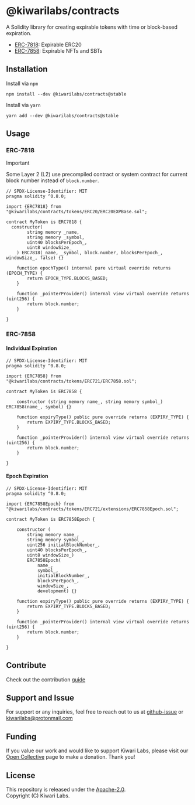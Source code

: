 # @kiwarilabs/contracts

A Solidity library for creating expirable tokens with time or block-based expiration.

- [ERC-7818](https://eips.ethereum.org/EIPS/eip-7818): Expirable ERC20
- [ERC-7858](https://eips.ethereum.org/EIPS/eip-7858): Expirable NFTs and SBTs

## Installation

Install via `npm`
``` shell
npm install --dev @kiwarilabs/contracts@stable
```
Install via `yarn`
``` shell
yarn add --dev @kiwarilabs/contracts@stable
```

## Usage

### ERC-7818

> [!IMPORTANT]
>  Some Layer 2 (L2) use precompiled contract or system contract for current block number instead of `block.number`.

```solidity
// SPDX-License-Identifier: MIT
pragma solidity ^0.8.0;

import {ERC7818} from "@kiwarilabs/contracts/tokens/ERC20/ERC20EXPBase.sol";

contract MyToken is ERC7818 {
  constructor(
        string memory _name,
        string memory _symbol,
        uint40 blocksPerEpoch_,
        uint8 windowSize_
    ) ERC7818(_name, _symbol, block.number, blocksPerEpoch_, windowSize_, false) {}

    function epochType() internal pure virtual override returns (EPOCH_TYPE) {
        return EPOCH_TYPE.BLOCKS_BASED;
    }

    function _pointerProvider() internal view virtual override returns (uint256) {
        return block.number;
    }

}
```

### ERC-7858

#### Individual Expiration

``` Solidity
// SPDX-License-Identifier: MIT
pragma solidity ^0.8.0;

import {ERC7858} from "@kiwarilabs/contracts/tokens/ERC721/ERC7858.sol";

contract MyToken is ERC7858 {

    constructor (string memory name_, string memory symbol_) ERC7858(name_, symbol) {}

    function expiryType() public pure override returns (EXPIRY_TYPE) {
        return EXPIRY_TYPE.BLOCKS_BASED;
    }

    function _pointerProvider() internal view virtual override returns (uint256) {
        return block.number;
    }

}
```

#### Epoch Expiration

``` Solidity
// SPDX-License-Identifier: MIT
pragma solidity ^0.8.0;

import {ERC7858Epoch} from "@kiwarilabs/contracts/tokens/ERC721/extensions/ERC7858Epoch.sol";

contract MyToken is ERC7858Epoch {
    
    constructor (
        string memory name_, 
        string memory symbol_, 
        uint256 initialBlockNumber_,
        uint40 blocksPerEpoch_,
        uint8 windowSize_)
        ERC7858Epoch(
            name_, 
            symbol_, 
            initialBlockNumber_,
            blocksPerEpoch_,
            windowSize_,
            development) {}

    function expiryType() public pure override returns (EXPIRY_TYPE) {
        return EXPIRY_TYPE.BLOCKS_BASED;
    }

    function _pointerProvider() internal view virtual override returns (uint256) {
        return block.number;
    }

}

```

## Contribute

Check out the contribution [guide](CONTRIBUTING.md)

## Support and Issue

For support or any inquiries, feel free to reach out to us at [github-issue](https://github.com/Kiwari-Labs/kiwari-labs-contracts/issues) or kiwarilabs@protonmail.com

## Funding

If you value our work and would like to support Kiwari Labs, please visit our [Open Collective](https://opencollective.com/kiwari-labs) page to make a donation. Thank you!

## License

This repository is released under the [Apache-2.0](LICENSE).  
Copyright (C) Kiwari Labs. 
